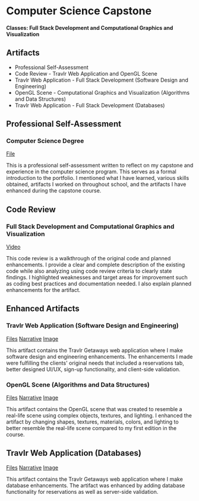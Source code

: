 # Computer Science Capstone

#### Classes: Full Stack Development and Computational Graphics and Visualization

## Artifacts
- Professional Self-Assessment 
- Code Review - Travlr Web Application and OpenGL Scene 
- Travlr Web Application - Full Stack Development (Software Design and Engineering) 
- OpenGL Scene - Computational Graphics and Visualization (Algorithms and Data Structures)  
- Travlr Web Application - Full Stack Development (Databases) 

## Professional Self-Assessment
### Computer Science Degree
[File](https://github.com/tawil4/tawil4.github.io/blob/main/Professional%20Self-Assessment%C2%A0-%20Adam%20Tawil.docx)

This is a professional self-assessment written to reflect on my capstone and experience in the computer science program. This serves as a formal introduction to the portfolio. I mentioned what I have learned, various skills obtained, artifacts I worked on throughout school, and the artifacts I have enhanced during the capstone course.  

## Code Review
### Full Stack Development and Computational Graphics and Visualization
[Video](https://github.com/tawil4/tawil4.github.io/blob/main/Code%20Review%20-%20Adam%20Tawil.mp4)

This code review is a walkthrough of the original code and planned enhancements. I provide a clear and complete description of the existing code while also analyzing using code review criteria to clearly state findings. I highlighted weaknesses and target areas for improvement such as coding best practices and documentation needed. I also explain planned enhancements for the artifact.  

## Enhanced Artifacts
### Travlr Web Application (Software Design and Engineering)
[Files](https://github.com/tawil4/tawil4.github.io/tree/main/travlr%20(Enhanced))
[Narrative](https://github.com/tawil4/tawil4.github.io/blob/main/Category%20One%20-%20Software%20Design%20and%20Engineering%20Enhancement%20Narrative.docx)
[Image](https://github.com/tawil4/tawil4.github.io/blob/main/travlrhome.png)

This artifact contains the Travlr Getaways web application where I make software design and engineering enhancements. The enhancements I made were fulfilling the clients' original needs that included a reservations tab, better designed UI/UX, sign-up functionality, and client-side validation.  

### OpenGL Scene (Algorithms and Data Structures)
[Files](https://github.com/tawil4/tawil4.github.io/tree/main/CS330Content%20(Enhanced)/CS330Content)
[Narrative](https://github.com/tawil4/tawil4.github.io/blob/main/Category%20Two%20-%20Alorithms%20and%20Data%20Structures%20Enhancement%20Narrative.docx)
[Image](https://github.com/tawil4/tawil4.github.io/blob/main/opengl_scene.png)

This artifact contains the OpenGL scene that was created to resemble a real-life scene using complex objects, textures, and lighting. I enhanced the artifact by changing shapes, textures, materials, colors, and lighting to better resemble the real-life scene compared to my first edition in the course.   


## Travlr Web Application (Databases)
[Files](https://github.com/tawil4/tawil4.github.io/tree/main/travlr%20(Enhanced))
[Narrative](https://github.com/tawil4/tawil4.github.io/blob/main/Category%20Three%20-%20Databases%20Enhancement%20Narrative.docx)
[Image](https://github.com/tawil4/tawil4.github.io/blob/main/travlr_reservations.png)

This artifact contains the Travlr Getaways web application where I make database enhancements. The artifact was enhanced by adding database functionality for reservations as well as server-side validation.  
